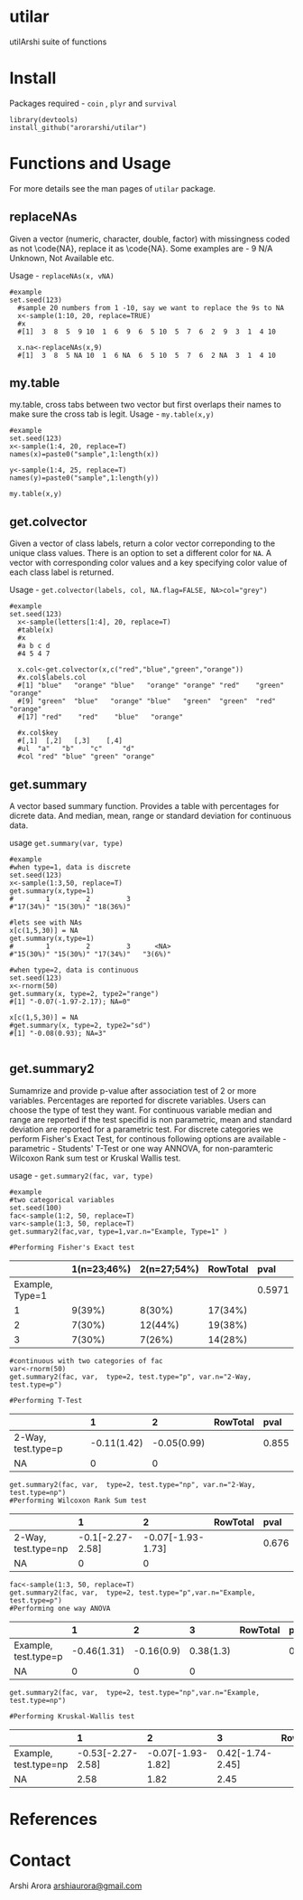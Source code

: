 # utilar
utilArshi suite of functions 

# Install 

Packages required - `coin` , `plyr` and `survival`

```{r}
library(devtools)
install_github("arorarshi/utilar")
```

# Functions and Usage 

For more details see the man pages of `utilar` package. 

## replaceNAs
Given a vector (numeric, character, double, factor) with missingness coded as not \code{NA}, replace it as \code{NA}. Some examples are - 9 N/A Unknown, Not Available etc.

Usage - `replaceNAs(x, vNA)`

```{r}
#example 
set.seed(123)
  #sample 20 numbers from 1 -10, say we want to replace the 9s to NA
  x<-sample(1:10, 20, replace=TRUE)
  #x
  #[1]  3  8  5  9 10  1  6  9  6  5 10  5  7  6  2  9  3  1  4 10

  x.na<-replaceNAs(x,9)
  #[1]  3  8  5 NA 10  1  6 NA  6  5 10  5  7  6  2 NA  3  1  4 10
```
## my.table 
my.table, cross tabs between two vector but first overlaps their names to make sure the cross tab is legit.
Usage - `my.table(x,y)`

```{r}
#example
set.seed(123)
x<-sample(1:4, 20, replace=T)
names(x)=paste0("sample",1:length(x))

y<-sample(1:4, 25, replace=T)
names(y)=paste0("sample",1:length(y))

my.table(x,y)
```

## get.colvector 
Given a vector of class labels, return a color vector correponding to the unique class values. There is an option to set a different color for `NA`. A vector with corresponding color values and a key specifying color value of each class label is returned.

Usage - `get.colvector(labels, col, NA.flag=FALSE, NA>col="grey")`

```{r}
#example
set.seed(123)
  x<-sample(letters[1:4], 20, replace=T)
  #table(x)
  #x
  #a b c d
  #4 5 4 7

  x.col<-get.colvector(x,c("red","blue","green","orange"))
  #x.col$labels.col
  #[1] "blue"   "orange" "blue"   "orange" "orange" "red"    "green"  "orange"
  #[9] "green"  "blue"   "orange" "blue"   "green"  "green"  "red"    "orange"
  #[17] "red"    "red"    "blue"   "orange"

  #x.col$key
  #[,1]  [,2]   [,3]    [,4]
  #ul  "a"   "b"    "c"     "d"
  #col "red" "blue" "green" "orange"

```
## get.summary
A vector based summary function. Provides a table with percentages for dicrete data. And median, mean, range or standard deviation for continuous data.

usage `get.summary(var, type)`

```{r}
#example
#when type=1, data is discrete
set.seed(123)
x<-sample(1:3,50, replace=T)
get.summary(x,type=1)
#        1         2         3
#"17(34%)" "15(30%)" "18(36%)"

#lets see with NAs
x[c(1,5,30)] = NA
get.summary(x,type=1)
#        1         2         3      <NA>
#"15(30%)" "15(30%)" "17(34%)"   "3(6%)"

#when type=2, data is continuous
set.seed(123)
x<-rnorm(50)
get.summary(x, type=2, type2="range")
#[1] "-0.07(-1.97-2.17); NA=0"

x[c(1,5,30)] = NA
#get.summary(x, type=2, type2="sd")
#[1] "-0.08(0.93); NA=3"


```
## get.summary2
Sumamrize and provide p-value after association test of 2 or more variables. Percentages are reported for discrete variables. Users can choose the type of test they want. For continuous variable median and range are reported if the test specifid is non parametric, mean and standard deviation are reported for a parametric test.  For discrete categories we perform Fisher's Exact Test, for continous following options are available - parametric - Students' T-Test or one way ANNOVA, for non-paramteric Wilcoxon Rank sum test or Kruskal Wallis test.

usage - `get.summary2(fac, var, type)`

```{r}
#example
#two categorical variables
set.seed(100)
fac<-sample(1:2, 50, replace=T)
var<-sample(1:3, 50, replace=T)
get.summary2(fac,var, type=1,var.n="Example, Type=1" )

#Performing Fisher's Exact test
```

|                |1(n=23;46%) |2(n=27;54%) |RowTotal |pval   |
|:---------------|:-----------|:-----------|:--------|:------|
|Example, Type=1 |            |            |         |0.5971 |
|1               |9(39%)      |8(30%)      |17(34%)  |       |
|2               |7(30%)      |12(44%)     |19(38%)  |       |
|3               |7(30%)      |7(26%)      |14(28%)  |       |

```{r}
#continuous with two categories of fac
var<-rnorm(50)
get.summary2(fac, var,  type=2, test.type="p", var.n="2-Way, test.type=p")

#Performing T-Test
```

|                   |1           |2           |RowTotal |pval  |
|:------------------|:-----------|:-----------|:--------|:-----|
|2-Way, test.type=p |-0.11(1.42) |-0.05(0.99) |         |0.855 |
|NA                 |0           |0           |         |      |

```{r}
get.summary2(fac, var,  type=2, test.type="np", var.n="2-Way, test.type=np")
#Performing Wilcoxon Rank Sum test
```

|                    |1                |2                 |RowTotal |pval  |
|:-------------------|:----------------|:-----------------|:--------|:-----|
|2-Way, test.type=np |-0.1[-2.27-2.58] |-0.07[-1.93-1.73] |         |0.676 |
|NA                  |0                |0                 |         |      |


```{r}
fac<-sample(1:3, 50, replace=T)
get.summary2(fac, var,  type=2, test.type="p",var.n="Example, test.type=p")
#Performing one way ANOVA
```

|                     |1           |2          |3         |RowTotal |pval  |
|:--------------------|:-----------|:----------|:---------|:--------|:-----|
|Example, test.type=p |-0.46(1.31) |-0.16(0.9) |0.38(1.3) |         |0.132 |
|NA                   |0           |0          |0         |         |      |

```{r}
get.summary2(fac, var,  type=2, test.type="np",var.n="Example, test.type=np")

#Performing Kruskal-Wallis test
```
|                      |1                 |2                 |3                |RowTotal |pval  |
|:---------------------|:-----------------|:-----------------|:----------------|:--------|:-----|
|Example, test.type=np |-0.53[-2.27-2.58] |-0.07[-1.93-1.82] |0.42[-1.74-2.45] |         |0.131 |
|NA                    |2.58              |1.82              |2.45             |         |      |


# References 


# Contact 
Arshi Arora
arshiaurora@gmail.com
